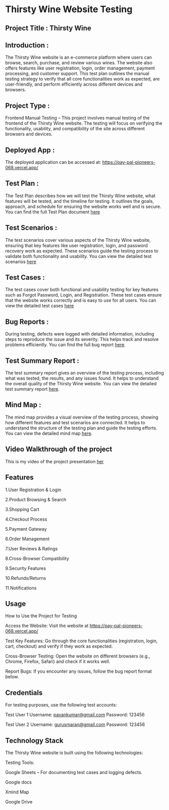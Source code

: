 # Thirsty Wine Website Testing
## Project Title : Thirsty Wine

## Introduction :
  The Thirsty Wine website is an e-commerce platform where users can    browse, search, purchase, and review various wines. The website also offers features like user registration, login, order management, payment processing, and customer support. This test plan outlines the manual testing strategy to verify that all core functionalities work as expected, are user-friendly, and perform efficiently across different devices and browsers.

## Project Type :
  Frontend Manual Testing – This project involves manual testing of the frontend of the Thirsty Wine website. The testing will focus on verifying the functionality, usability, and compatibility of the site across different browsers and devices.

## Deployed App :
The deployed application can be accessed at:
https://pay-pal-pioneers-068.vercel.app/

## Test Plan :
The Test Plan describes how we will test the Thirsty Wine website, what features will be tested, and the timeline for testing. It outlines the goals, approach, and schedule for ensuring the website works well and is secure. You can find the full Test Plan document [here](<https://drive.google.com/file/d/1eQ-8OU50bOsUHAO4HwMUaCRRmBySk7ZU/view?usp=sharing>)

## Test Scenarios :
The test scenarios cover various aspects of the Thirsty Wine website, ensuring that key features like user registration, login, and password recovery work as expected. These scenarios guide the testing process to validate both functionality and usability.
You can view the detailed test scenarios [here](<https://docs.google.com/spreadsheets/d/1_My8rBnCUh2UbHPr5FDTUNRpugGyfCK1/edit?usp=sharing&ouid=110433349378414708907&rtpof=true&sd=true>)

## Test Cases :
The test cases cover both functional and usability testing for key features such as Forgot Password, Login, and Registration. These test cases ensure that the website works correctly and is easy to use for all users.
You can view the detailed test cases [here](<https://docs.google.com/spreadsheets/d/11DXNosLJbXA4p_Pbn0GNsLLeHAlaSU8i/edit?usp=sharing&ouid=110433349378414708907&rtpof=true&sd=true>)

## Bug Reports :
During testing, defects were logged with detailed information, including steps to reproduce the issue and its severity. This helps track and resolve problems efficiently.
You can find the full bug report [here](<https://docs.google.com/spreadsheets/d/1I3BFk2jcgnKkmbG65urGS1jD0z7Ln5q3/edit?usp=sharing&ouid=110433349378414708907&rtpof=true&sd=true>).

## Test Summary Report :
The test summary report gives an overview of the testing process, including what was tested, the results, and any issues found. It helps to understand the overall quality of the Thirsty Wine website.
You can view the detailed test summary report [here](<https://drive.google.com/file/d/19m0JizVhzZXs3wdgZNx8QvWqsseh2dxg/view?usp=sharing>).

## Mind Map :
The mind map provides a visual overview of the testing process, showing how different features and test scenarios are connected. It helps to understand the structure of the testing plan and guide the testing efforts.
You can view the detailed mind map [here](<https://drive.google.com/file/d/1LsI6XLTKE6xJEvBw9PsOF3UC6eNOcVUE/view?usp=sharing>).

## Video Walkthrough of the project
This is my video of the project presentation [her](<https://youtu.be/sjtR9o0qGDU>)


## Features

1.User Registration & Login

2.Product Browsing & Search

3.Shopping Cart

4.Checkout Process
 

5.Payment Gateway

6.Order Management

7.User Reviews & Ratings

8.Cross-Browser Compatibility

9.Security Features

10.Refunds/Returns

11.Notifications

## Usage
How to Use the Project for Testing

Access the Website: Visit the website at https://pay-pal-pioneers-068.vercel.app/

Test Key Features: Go through the core functionalities (registration, login, cart, checkout) and verify if they work as expected.

Cross-Browser Testing: Open the website on different browsers (e.g., Chrome, Firefox, Safari) and check if it works well.

Report Bugs: If you encounter any issues, follow the bug report format below.

## Credentials
For testing purposes, use the following test accounts:

Test User 1
Username: pavankumar@gmail.com
Password: 123456

Test User 2
Username: gurusmaran@gmail.com
Password: 123456

## Technology Stack
The Thirsty Wine website is built using the following technologies:

Testing Tools:

Google Sheets – For documenting test cases and logging defects.

Google docs

Xmind Map

Google Drive
